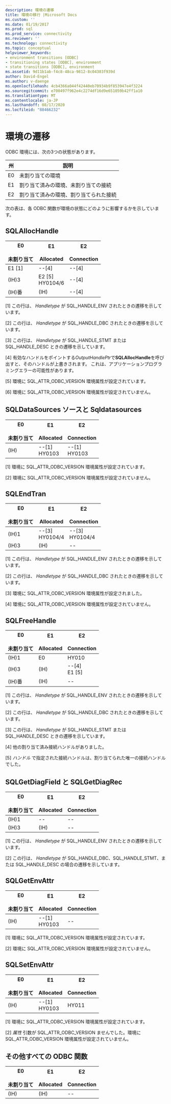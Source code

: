 ```yaml
---
description: 環境の遷移
title: 環境の移行 |Microsoft Docs
ms.custom: ''
ms.date: 01/19/2017
ms.prod: sql
ms.prod_service: connectivity
ms.reviewer: ''
ms.technology: connectivity
ms.topic: conceptual
helpviewer_keywords:
- environment transitions [ODBC]
- transitioning states [ODBC], environment
- state transitions [ODBC], environment
ms.assetid: 9d11b1ab-f4c8-48ca-9812-8c04303f939d
author: David-Engel
ms.author: v-daenge
ms.openlocfilehash: 4cb4366a044f42440eb70934b9f853947e4f3224
ms.sourcegitcommit: e700497f962e4c2274df16d9e651059b42ff1a10
ms.translationtype: MT
ms.contentlocale: ja-JP
ms.lasthandoff: 08/17/2020
ms.locfileid: "88466232"
---
```

# <a name="environment-transitions"></a>環境の遷移
ODBC 環境には、次の3つの状態があります。  
  
|州|説明|  
|-----------|-----------------|  
|E0|未割り当ての環境|  
|E1|割り当て済みの環境、未割り当ての接続|  
|E2|割り当て済みの環境、割り当てられた接続|  
  
 次の表は、各 ODBC 関数が環境の状態にどのように影響するかを示しています。  
  
## <a name="sqlallochandle"></a>SQLAllocHandle  
  
|E0<br /><br /> 未割り当て|E1<br /><br /> Allocated|E2<br /><br /> Connection|  
|------------------------|----------------------|-----------------------|  
|E1 [1]|--[4]|--[4]|  
|(IH)3|E2 [5]<br />HY0104/6|--[4]|  
|(IH)番|(IH)|--[4]|  
  
 [1] この行は、 *Handletype* が SQL_HANDLE_ENV されたときの遷移を示しています。  
  
 [2] この行は、 *Handletype* が SQL_HANDLE_DBC されたときの遷移を示しています。  
  
 [3] この行は、 *Handletype* が SQL_HANDLE_STMT または SQL_HANDLE_DESC ときの遷移を示しています。  
  
 [4] 有効なハンドルをポイントする*OutputHandlePtr*で**SQLAllocHandle**を呼び出すと、そのハンドルが上書きされます。 これは、アプリケーションプログラミングエラーの可能性があります。  
  
 [5] 環境に SQL_ATTR_ODBC_VERSION 環境属性が設定されています。  
  
 [6] 環境に SQL_ATTR_ODBC_VERSION 環境属性が設定されていません。  
  
## <a name="sqldatasources-and-sqldrivers"></a>SQLDataSources ソースと Sqldatasources  
  
|E0<br /><br /> 未割り当て|E1<br /><br /> Allocated|E2<br /><br /> Connection|  
|------------------------|----------------------|-----------------------|  
|(IH)|--[1]<br />HY0103|--[1]<br />HY0103|  
  
 [1] 環境に SQL_ATTR_ODBC_VERSION 環境属性が設定されています。  
  
 [2] 環境に SQL_ATTR_ODBC_VERSION 環境属性が設定されていません。  
  
## <a name="sqlendtran"></a>SQLEndTran  
  
|E0<br /><br /> 未割り当て|E1<br /><br /> Allocated|E2<br /><br /> Connection|  
|------------------------|----------------------|-----------------------|  
|(IH)1|--[3]<br />HY0104/4|--[3]<br />HY0104/4|  
|(IH)3|(IH)|--|  
  
 [1] この行は、 *Handletype* が SQL_HANDLE_ENV されたときの遷移を示しています。  
  
 [2] この行は、 *Handletype* が SQL_HANDLE_DBC されたときの遷移を示しています。  
  
 [3] 環境に SQL_ATTR_ODBC_VERSION 環境属性が設定されました。  
  
 [4] 環境に SQL_ATTR_ODBC_VERSION 環境属性が設定されていません。  
  
## <a name="sqlfreehandle"></a>SQLFreeHandle  
  
|E0<br /><br /> 未割り当て|E1<br /><br /> Allocated|E2<br /><br /> Connection|  
|------------------------|----------------------|-----------------------|  
|(IH)1|E0|HY010|  
|(IH)3|(IH)|--[4]<br />E1 [5]|  
|(IH)番|(IH)|--|  
  
 [1] この行は、 *Handletype* が SQL_HANDLE_ENV されたときの遷移を示しています。  
  
 [2] この行は、 *Handletype* が SQL_HANDLE_DBC されたときの遷移を示しています。  
  
 [3] この行は、 *Handletype* が SQL_HANDLE_STMT または SQL_HANDLE_DESC ときの遷移を示しています。  
  
 [4] 他の割り当て済み接続ハンドルがありました。  
  
 [5] *ハンドル* で指定された接続ハンドルは、割り当てられた唯一の接続ハンドルでした。  
  
## <a name="sqlgetdiagfield-and-sqlgetdiagrec"></a>SQLGetDiagField と SQLGetDiagRec  
  
|E0<br /><br /> 未割り当て|E1<br /><br /> Allocated|E2<br /><br /> Connection|  
|------------------------|----------------------|-----------------------|  
|(IH)1|--|--|  
|(IH)3|(IH)|--|  
  
 [1] この行は、 *Handletype* が SQL_HANDLE_ENV されたときの遷移を示しています。  
  
 [2] この行は、 *Handletype* が SQL_HANDLE_DBC、SQL_HANDLE_STMT、または SQL_HANDLE_DESC の場合の遷移を示しています。  
  
## <a name="sqlgetenvattr"></a>SQLGetEnvAttr  
  
|E0<br /><br /> 未割り当て|E1<br /><br /> Allocated|E2<br /><br /> Connection|  
|------------------------|----------------------|-----------------------|  
|(IH)|--[1]<br />HY0103|--|  
  
 [1] 環境に SQL_ATTR_ODBC_VERSION 環境属性が設定されています。  
  
 [2] 環境に SQL_ATTR_ODBC_VERSION 環境属性が設定されていません。  
  
## <a name="sqlsetenvattr"></a>SQLSetEnvAttr  
  
|E0<br /><br /> 未割り当て|E1<br /><br /> Allocated|E2<br /><br /> Connection|  
|------------------------|----------------------|-----------------------|  
|(IH)|--[1]<br />HY0103|HY011|  
  
 [1] 環境に SQL_ATTR_ODBC_VERSION 環境属性が設定されています。  
  
 [2] *属性* 引数が SQL_ATTR_ODBC_VERSION ませんでした。環境に SQL_ATTR_ODBC_VERSION 環境属性が設定されていません。  
  
## <a name="all-other-odbc-functions"></a>その他すべての ODBC 関数  
  
|E0<br /><br /> 未割り当て|E1<br /><br /> Allocated|E2<br /><br /> Connection|  
|------------------------|----------------------|-----------------------|  
|(IH)|(IH)|--|
